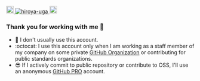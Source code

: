 <p> 
  <a href="https://github.com/hiroya-uga">
    <img height="20" src="https://img.shields.io/github/followers/hiroya-uga?label=follow&logo=github&style=flat" />
  </a>
  <a href="https://github.com/hiroya-uga/">
    <img src="https://komarev.com/ghpvc/?username=hiroya-uga" alt="hiroya-uga" />
  </a>
  <a href="http://twitter.com/hiroya_UGA">
    <img height="20" src="https://img.shields.io/twitter/follow/hiroya_UGA?label=Twitter&logo=twitter&style=flat" />
  </a>
</p>

### Thank you for working with me :tada:

- :bow: I don't usually use this account.
- :octocat: I use this account only when I am working as a staff member of my company on some private [GitHub Organization](https://docs.github.com/en/organizations) or contributing for public standards organizations.
- :sunglasses: If I actively commit to public repository or contribute to OSS, I'll use an anonymous [GitHub PRO](https://docs.github.com/en/github/getting-started-with-github/learning-about-github/githubs-products#github-pro) account. 
